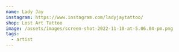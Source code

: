 ```yaml
---
name: Lady Jay
instagram: https://www.instagram.com/ladyjaytattoo/
shop: Lost Art Tattoo
image: /assets/images/screen-shot-2022-11-10-at-5.06.04-pm.png
tags:
  - artist
---
```

